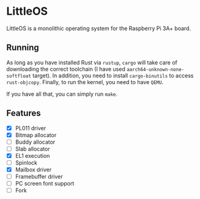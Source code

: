 # LittleOS

LittleOS is a monolithic operating system for the Raspberry Pi 3A+ board.

## Running

As long as you have installed Rust via `rustup`, `cargo` will take care of downloading the
correct toolchain (I have used `aarch64-unknown-none-softfloat` target).
In addition, you need to install `cargo-binutils` to access `rust-objcopy`. Finally, to run the
kernel, you need to have `QEMU`.

If you have all that, you can simply run `make`.

## Features

- [x] PL011 driver
- [x] Bitmap allocator
- [ ] Buddy allocator
- [ ] Slab allocator
- [x] EL1 execution
- [ ] Spinlock
- [x] Mailbox driver
- [ ] Framebuffer driver
- [ ] PC screen font support
- [ ] Fork
